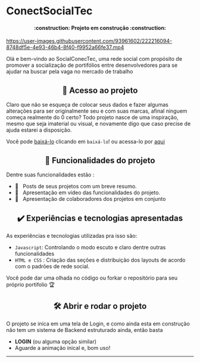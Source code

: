 # ConectSocialTec
<h4 align="center"> 
    :construction:  Projeto em construção  :construction:
</h4>



https://user-images.githubusercontent.com/93961602/222216094-8748df5e-4e93-46b4-8f40-f9952a66fe37.mp4



Olá e bem-vindo ao SocialConecTec, uma rede social com propósito de promover a socialização de portifólios entre desenvolvedores para se ajudar na buscar pela vaga no mercado de trabalho

<h2 align="center">📁 Acesso ao projeto</h2>

Claro que não se esqueça de colocar seus dados e fazer algumas alterações para ser originalmente seu e com suas marcas, afinal ninguem começa realmente do 0 certo?
Todo projeto nasce de uma inspiração, mesmo que seja imaterial ou visual, e novamente digo que caso precise de ajuda estarei a disposição.

Você pode [baixá-lo](https://github.com/MatheusLCSantos7/SocialBookProject/files/10852064/MLCSite.zip) clicando em `baixá-lo`! ou acessa-lo por [aqui](https://conect-social-tec.vercel.app/)

<h2 align="center">🔨 Funcionalidades do projeto</h2>
Dentre suas funcionalidades estão :

 - 🔨&nbsp;&nbsp; Posts de seus projetos com um breve resumo.
 - 🔨&nbsp;&nbsp; Apresentação em vídeo das funcionalidades do projeto.
 - 🔨&nbsp;&nbsp; Apresentação de colaboradores dos projetos em conjunto
 
<h2 align="center">✔️ Experiências e tecnologias apresentadas</h2>
As experiências e tecnologias utilizadas pra isso são:

- `Javascript`: Controlando o modo escuto e claro dentre outras funcionalidades
- `HTML e CSS` : Criação das seções e distribuição dos layouts de acordo com o padrões de  rede social.

Você pode dar uma olhada no código ou forkar o repositório para seu próprio portifolio 🏆 

<h2 align="center">🛠️ Abrir e rodar o projeto</h2>
O projeto se inica em uma tela de Login, e como ainda esta em construção não tem um sistema de Backend estruturado ainda, então basta

- **LOGIN** (ou alguma opção similar)
- Aguarde a animação inical e, bom uso!

<hr>
